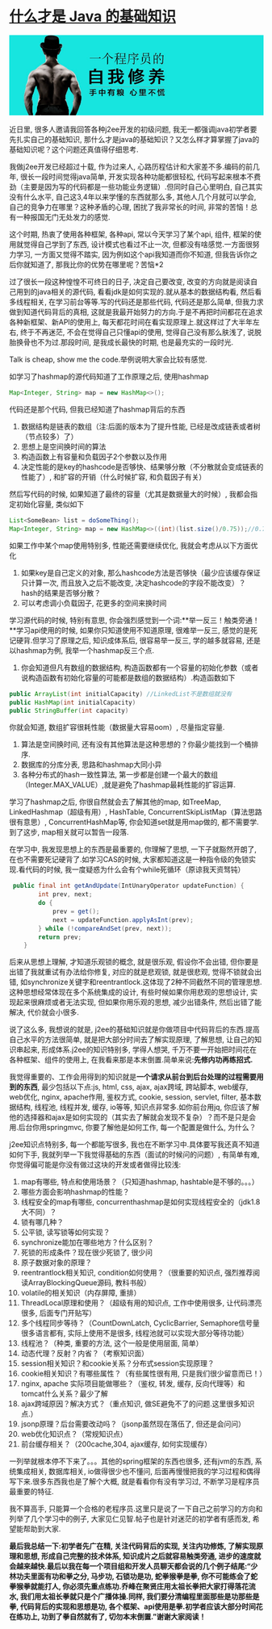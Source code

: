 # [什么才是 Java 的基础知识](https://zhuanlan.zhihu.com/p/28615617)

![](./imgs/96ef3f3d.png)

近日里, 很多人邀请我回答各种j2ee开发的初级问题, 我无一都强调java初学者要先扎实自己的基础知识, 那什么才是java的基础知识？又怎么样才算掌握了java的基础知识呢？这个问题还真值得仔细思考.

我做j2ee开发已经超过十载, 作为过来人, 心路历程估计和大家差不多.编码的前几年, 很长一段时间觉得java简单, 开发实现各种功能都很轻松, 代码写起来根本不费劲（主要是因为写的代码都是一些功能业务逻辑）.但同时自己心里明白, 自己其实没有什么水平, 自己这3,4年以来学懂的东西就那么多, 其他人几个月就可以学会, 自己的竞争力在哪里？这种矛盾的心理, 困扰了我非常长的时间, 非常的苦恼！总有一种报国无门无处发力的感觉.

这个时期, 热衷了使用各种框架, 各种api, 常以今天学习了某个api, 组件, 框架的使用就觉得自己学到了东西, 设计模式也看过不止一次, 但都没有啥感觉.一方面很努力学习, 一方面又觉得不踏实, 因为例如这个api我知道而你不知道, 但我告诉你之后你就知道了, 那我比你的优势在哪里呢？苦恼*2

过了很长一段这种惶惶不可终日的日子, 决定自己要改变, 改变的方向就是阅读自己用到的java相关的源代码, 看看jdk是如何实现的.就从基本的数据结构看, 然后看多线程相关, 在学习前台等等.写的代码还是那些代码, 代码还是那么简单, 但我力求做到知道代码背后的真相, 这就是我最开始努力的方向.于是不再把时间都花在追求各种新框架、新API的使用上, 每天都花时间在看实现原理上.就这样过了大半年左右, 终于不再迷茫, 不会在觉得自己只懂api的使用, 觉得自己没有那么肤浅了, 说脱胎换骨也不为过.那段时间, 是我成长最快的时期, 也是最充实的一段时光.

Talk is cheap, show me the code.举例说明大家会比较有感觉.

如学习了hashmap的源代码知道了工作原理之后, 使用hashmap

```java
Map<Integer, String> map = new HashMap<>();
```

代码还是那个代码, 但我已经知道了hashmap背后的东西

1. 数据结构是链表的数组（注:后面的版本为了提升性能, 已经是改成链表或者树（节点较多）了）
2. 思想上是空间换时间的算法
3. 构造函数上有容量和负载因子2个参数以及作用
4. 决定性能的是key的hashcode是否够快、结果够分散（不分散就会变成链表的性能了）, 和扩容的开销（什么时候扩容, 和负载因子有关）

然后写代码的时候, 如果知道了最终的容量（尤其是数据量大的时候）, 我都会指定初始化容量, 类似如下

```java
List<SomeBean> list = doSomeThing(); 
Map<Integer, String> map = new HashMap<>((int)(list.size()/0.75));//0.75为默认负载因子
```

如果工作中某个map使用特别多, 性能还需要继续优化, 我就会考虑从以下方面优化

1. 如果key是自己定义的对象, 那么hashcode方法是否够快（最少应该缓存保证只计算一次, 而且放入之后不能改变, 决定hashcode的字段不能改变）？ hash的结果是否够分散？
2. 可以考虑调小负载因子, 花更多的空间来换时间

学习源代码的时候, 特别有意思, 你会强烈感觉到一个词:**举一反三！触类旁通！**学习api使用的时候, 如果你只知道使用不知道原理, 很难举一反三, 感觉的是死记硬背.但学习了原理之后, 知识成体系后, 很容易举一反三, 学的越多就容易, 还是以hashmap为例, 我举一个hashmap反三个点.

1. 你会知道但凡有数组的数据结构, 构造函数都有一个容量的初始化参数（或者说构造函数有初始化容量的可能都是数组的数据结构）.构造函数如下

```java
public ArrayList(int initialCapacity) //LinkedList不是数组就没有
public HashMap(int initialCapacity) 
public StringBuffer(int capacity) 
```

你就会知道, 数组扩容很耗性能（数据量大容易oom）, 尽量指定容量.
1. 算法是空间换时间, 还有没有其他算法是这种思想的？你最少能找到一个桶排序.
2. 数据库的分库分表, 思路和hashmap大同小异
4. 各种分布式的hash一致性算法, 第一步都是创建一个最大的数组（Integer.MAX_VALUE）,就是避免了hashmap最耗性能的扩容运算.

学习了hashmap之后, 你很自然就会去了解其他的map, 如TreeMap, LinkedHashmap（超级有用）, HashTable, ConcurrentSkipListMap（算法思路很有意思）, ConcurrentHashMap等, 你会知道set就是用map做的, 都不需要学.到了这步, map相关就可以暂告一段落.

在学习中, 我发现思想上的东西是最重要的, 你理解了思想, 一下子就豁然开朗了, 在也不需要死记硬背了.如学习CAS的时候, 大家都知道这是一种指令级的免锁实现.看代码的时候, 我一度疑惑为什么会有个while死循环（原谅我天资驽钝）

```java
 public final int getAndUpdate(IntUnaryOperator updateFunction) {
        int prev, next;
        do {
            prev = get();
            next = updateFunction.applyAsInt(prev);
        } while (!compareAndSet(prev, next));
        return prev;
    }
```

后来从思想上理解, 才知道乐观锁的概念, 就是很乐观, 假设你不会出错, 但你要是出错了我就重试有办法给你修复, 对应的就是悲观锁, 就是很悲观, 觉得不锁就会出错, 如synchronize关键字和reentrantlock.这体现了2种不同截然不同的管理思想.这种思想经常体现在多个系统集成的设计, 有些时候如果你用悲观的思想设计, 实现起来很麻烦或者无法实现, 但如果你用乐观的思想, 减少出错条件, 然后出错了能解决, 代价就会小很多.

说了这么多, 我想说的就是, j2ee的基础知识就是你做项目中代码背后的东西.提高自己水平的方法很简单, 就是把大部分时间去了解实现原理, 了解思想, 让自己的知识串起来, 形成体系.j2ee的知识特别多, 学得人想哭, 千万不要一开始把时间花在各种框架、组件的使用上, 在我看来那是本末倒置.简单来说:**先修内功再练招式.**

我觉得重要的、工作会用得到的知识就是**一个请求从前台到后台处理的过程需要用到的东西**, 最少包括以下点:js, html, css, ajax, ajax跨域, 跨站脚本, web缓存, web优化, nginx, apache作用, 鉴权方式, cookie, session, servlet, filter, 基本数据结构, 线程池, 线程并发, 缓存, io等等, 知识点非常多.如你前台用jq, 你应该了解他的选择器和ajax是如何实现的（其实去了解就会发现不复杂）？而不是只是会用.后台你用springmvc, 你要了解他是如何工作, 每一个配置是做什么, 为什么？

j2ee知识点特别多, 每一个都能写很多, 我也在不断学习中.具体要写我还真不知道如何下手, 我就列举一下我觉得基础的东西（面试的时候问的问题）, 有简单有难, 你觉得偏可能是你没有做过这块的开发或者做得比较浅:

1. map有哪些, 特点和使用场景？（只知道hashmap, hashtable是不够的。。。）
2. 哪些方面会影响hashmap的性能？
3. 线程安全的map有哪些, concurrenthashmap是如何实现线程安全的（jdk1.8大不同）？
4. 锁有哪几种？
5. 公平锁, 读写锁等如何实现？
6. synchronize能加在哪些地方？什么区别？
7. 死锁的形成条件？现在很少死锁了, 很少问
8. 原子数据对象的原理？
9. reentrantlock相关知识, condition如何使用？（很重要的知识点, 强烈推荐阅读ArrayBlockingQueue源码, 教科书般）
10. volatile的相关知识（内存屏障, 重排）
11. ThreadLocal原理和使用？（超级有用的知识点, 工作中使用很多, 让代码漂亮很多, 后面专门开贴写）
12. 多个线程同步等待？（CountDownLatch, CyclicBarrier, Semaphore信号量很多语言都有, 实际上使用不是很多, 线程池就可以实现大部分等待功能）
13. 线程池？（种类, 重要的方法, 这个一般是使用层面, 简单）
14. 动态代理？反射？内省？（考察知识面）
15. session相关知识？和cookie关系？分布式session实现原理？
16. cookie相关知识？有哪些属性？（有些属性很有用, 只是我们很少留意而已！）
17. nginx, apache 实际项目能做哪些？（鉴权, 转发, 缓存, 反向代理等）和tomcat什么关系？最少了解
18. ajax跨域原因？解决方式？（重点知识, 做SE避免不了的问题.这里很多知识点.）
19. jsonp原理？后台需要改动吗？（jsonp虽然现在落伍了, 但还是会问问）
20. web优化知识点？（常规知识点）
21. 前台缓存相关？（200cache,304, ajax缓存, 如何实现缓存）

一列举就根本停不下来了。。。其他的spring框架的东西也很多, 还有jvm的东西, 系统集成相关, 数据库相关, io做得很少也不懂问, 后面再慢慢把我的学习过程和偶得写下来.很多东西我也是了解个大概, 就是看看你有没有学习过, 不断学习是程序员最重要的特征.

我不算高手, 只能算一个合格的老程序员.这里只是说了一下自己之前学习的方向和列举了几个学习中的例子, 大家见仁见智.帖子也是针对迷茫的初学者有感而发, 希望能帮助到大家.

**最后我总结一下:初学者先广在精, 关注代码背后的实现, 关注内功修炼, 了解实现原理和思想, 形成自己完整的技术体系, 知识成片之后就容易触类旁通, 进步的速度就会越来越快.最后以我在每一个项目组和开发人员聊天都会说的几个例子结尾:“少林功夫里面有功和拳之分, 马步功, 石锁功是功, 蛇拳猴拳是拳, 你不可能练会了蛇拳猴拳就能打人, 你必须先重点练功.乔峰在聚贤庄用太祖长拳把大家打得落花流水, 我们用太祖长拳就只是个广播体操.同样, 我们要分清编程里面那些是功那些是拳, 代码背后的实现和思想是功, 各个框架、api使用是拳.初学者应该大部分时间花在练功上, 功到了拳自然就有了, 切勿本末倒置.”谢谢大家阅读！**

